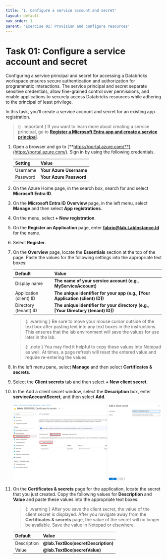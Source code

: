 ```yaml
---
title: '1. Configure a service account and secret'
layout: default
nav_order: 1
parent: 'Exercise 01: Provision and configure resources'
---
```


# Task 01: Configure a service account and secret


Configuring a service principal and secret for accessing a Databricks workspace ensures secure authentication and authorization for programmatic interactions. The service principal and secret separate sensitive credentials, allow fine-grained control over permissions, and enable applications to securely access Databricks resources while adhering to the principal of least privilege. 

In this task, you’ll create a service account and secret for an existing app registration. 

>{: .important } If you want to learn more about creating a service principal, go to [**Register a Microsoft Entra app and create a service principal**](https://learn.microsoft.com/en-us/entra/identity-platform/howto-create-service-principal-portal "Register a Microsoft Entra app and create a service principal"). 


1. Open a browser and go to [**https://portal.azure.com/**](https://portal.azure.com/). Sign in by using the following credentials.

    | Setting | Value |
    |:---------|:---------|
    | Username   | **Your Azure Username**   |
    | Password   | **Your Azure Password**   |

1. On the Azure Home page, in the search box, search for and select **Microsoft Entra ID**. 

 

1. On the **Microsoft Entra ID Overview** page, in the left menu, select **Manage** and then select **App registrations**. 

 

1. On the menu, select **+ New registration**. 

 

1. On the **Register an Application** page, enter **fabric@lab.LabInstance.Id** for the name. 

 

1. Select **Register**. 

 

1. On the **Overview** page, locate the **Essentials** section at the top of the page. Paste the values for the following settings into the appropriate text boxes: 

 

    | Default | Value | 
    |:---------|:---------| 
    | Display name   | **The name of your service account (e.g., MyServiceAccount)**   | 
    | Application (client) ID  | **The unique identifier for your app (e.g., [Your Application (client) ID])**   | 
    | Directory (tenant) ID  | **The unique identifier for your directory (e.g., [Your Directory (tenant) ID])**   | 

 

    >{: .warning } Be sure to move your mouse cursor outside of the text box after pasting text into any text boxes in the instructions. This ensures that the lab environment will save the values for use later in the lab.  


    >{: .note } You may find it helpful to copy these values into Notepad as well. At times, a page refresh will reset the entered value and require re-entering the values. 


1. In the left menu pane, select **Manage** and then select **Certificates & secrets**. 

 

1. Select the **Client secrets** tab and then select **+ New client secret**. 

 

1. In the Add a client secret window, select the **Description** box, enter **serviceAccountSecret**, and then select **Add**. 

 

    ![servprincsecret1121.jpg](../media/instructions257645/servprincsecret1121.jpg) 

 

1. On the **Certificates & secrets** page for the application, locate the secret that you just created. Copy the following values for **Description** and **Value** and paste these values into the appropriate text boxes: 

 

    >{: .warning } After you save the client secret, the value of the client secret is displayed. After you navigate away from the **Certificates & secrets** page, the value of the secret will no longer be available. Save the value in Notepad or elsewhere. 

 
   | Default | Value | 
   |:---------|:---------| 
   | Description | **@lab.TextBox(secretDescription)**   | 
   | Value | **@lab.TextBox(secretValue)**   | 
